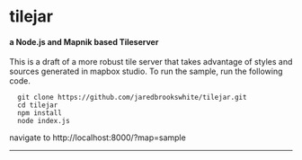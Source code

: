 # tilejar
#### a Node.js and Mapnik based Tileserver

This is a draft of a more robust tile server that takes advantage of styles and sources generated in mapbox studio.
To run the sample, run the following code.
```
  git clone https://github.com/jaredbrookswhite/tilejar.git
  cd tilejar
  npm install
  node index.js
```
navigate to http://localhost:8000/?map=sample

-------


